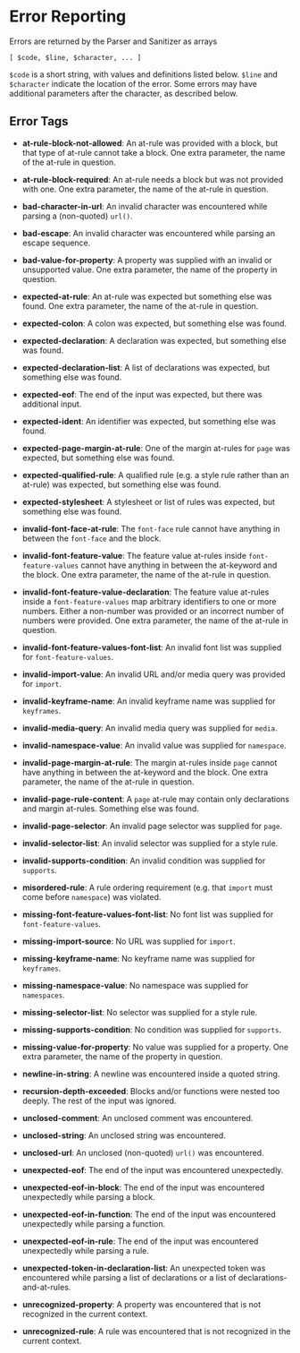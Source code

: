 Error Reporting
===============

Errors are returned by the Parser and Sanitizer as arrays

    [ $code, $line, $character, ... ]

`$code` is a short string, with values and definitions listed below. `$line`
and `$character` indicate the location of the error. Some errors may have
additional parameters after the character, as described below.

Error Tags
----------

* **at-rule-block-not-allowed**: An at-rule was provided with a block, but that
  type of at-rule cannot take a block. One extra parameter, the name of the
  at-rule in question.

* **at-rule-block-required**: An at-rule needs a block but was not provided
  with one. One extra parameter, the name of the at-rule in question.

* **bad-character-in-url**: An invalid character was encountered while parsing
  a (non-quoted) `url()`.

* **bad-escape**: An invalid character was encountered while parsing an escape
  sequence.

* **bad-value-for-property**: A property was supplied with an invalid or
  unsupported value. One extra parameter, the name of the property in question.

* **expected-at-rule**: An at-rule was expected but something else was found.
  One extra parameter, the name of the at-rule in question.

* **expected-colon**: A colon was expected, but something else was found.

* **expected-declaration**: A declaration was expected, but something else was
  found.

* **expected-declaration-list**: A list of declarations was expected, but
  something else was found.

* **expected-eof**: The end of the input was expected, but there was additional
  input.

* **expected-ident**: An identifier was expected, but something else was found.

* **expected-page-margin-at-rule**: One of the margin at-rules for `page` was
  expected, but something else was found.

* **expected-qualified-rule**: A qualified rule (e.g. a style rule rather than
  an at-rule) was expected, but something else was found.

* **expected-stylesheet**: A stylesheet or list of rules was expected, but
  something else was found.

* **invalid-font-face-at-rule**: The `font-face` rule cannot have anything in
  between the `font-face` and the block.

* **invalid-font-feature-value**: The feature value at-rules inside
  `font-feature-values` cannot have anything in between the at-keyword and the
  block. One extra parameter, the name of the at-rule in question.

* **invalid-font-feature-value-declaration**: The feature value at-rules inside
  a `font-feature-values` map arbitrary identifiers to one or more numbers.
  Either a non-number was provided or an incorrect number of numbers were
  provided. One extra parameter, the name of the at-rule in question.

* **invalid-font-feature-values-font-list**: An invalid font list was supplied
  for `font-feature-values`.

* **invalid-import-value**: An invalid URL and/or media query was provided for
  `import`.

* **invalid-keyframe-name**: An invalid keyframe name was supplied for
  `keyframes`.

* **invalid-media-query**: An invalid media query was supplied for `media`.

* **invalid-namespace-value**: An invalid value was supplied for `namespace`.

* **invalid-page-margin-at-rule**: The margin at-rules inside `page` cannot
  have anything in between the at-keyword and the block. One extra parameter,
  the name of the at-rule in question.

* **invalid-page-rule-content**: A `page` at-rule may contain only
  declarations and margin at-rules. Something else was found.

* **invalid-page-selector**: An invalid page selector was supplied for `page`.

* **invalid-selector-list**: An invalid selector was supplied for a style rule.

* **invalid-supports-condition**: An invalid condition was supplied for
  `supports`.

* **misordered-rule**: A rule ordering requirement (e.g. that `import` must
  come before `namespace`) was violated.

* **missing-font-feature-values-font-list**: No font list was supplied for
  `font-feature-values`.

* **missing-import-source**: No URL was supplied for `import`.

* **missing-keyframe-name**: No keyframe name was supplied for `keyframes`.

* **missing-namespace-value**: No namespace was supplied for `namespaces`.

* **missing-selector-list**: No selector was supplied for a style rule.

* **missing-supports-condition**: No condition was supplied for `supports`.

* **missing-value-for-property**: No value was supplied for a property. One
  extra parameter, the name of the property in question.

* **newline-in-string**: A newline was encountered inside a quoted string.

* **recursion-depth-exceeded**: Blocks and/or functions were nested too deeply.
  The rest of the input was ignored.

* **unclosed-comment**: An unclosed comment was encountered.

* **unclosed-string**: An unclosed string was encountered.

* **unclosed-url**: An unclosed (non-quoted) `url()` was encountered.

* **unexpected-eof**: The end of the input was encountered unexpectedly.

* **unexpected-eof-in-block**: The end of the input was encountered
  unexpectedly while parsing a block.

* **unexpected-eof-in-function**: The end of the input was encountered
  unexpectedly while parsing a function.

* **unexpected-eof-in-rule**: The end of the input was encountered unexpectedly
  while parsing a rule.

* **unexpected-token-in-declaration-list**: An unexpected token was encountered
  while parsing a list of declarations or a list of declarations-and-at-rules.

* **unrecognized-property**: A property was encountered that is not recognized
  in the current context.

* **unrecognized-rule**: A rule was encountered that is not recognized in the
  current context.
